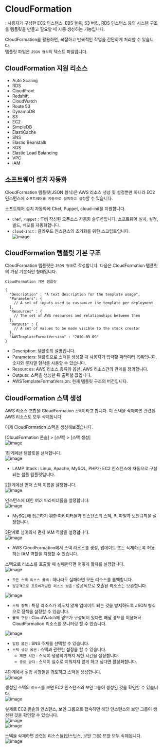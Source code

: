 # CloudFormation

: 사용자가 구성한 EC2 인스턴스, EBS 볼륨, S3 버킷, RDS 인스턴스 등의 시스템 구조를 템플릿을 만들고 필요할 때 자동 생성하는 기능입니다.

CloudFormation을 활용하면, 복잡하고 반복적인 작업을 간단하게 처리할 수 있습니다.   
템플릿 파일은 `JSON 형식`의 텍스트 파일입니다. 

## CloudFormation 지원 리소스

* Auto Scaling	
* RDS	
* CloudFront
* Redshift	
* CloudWatch
* Route 53
* DynamoDB
* S3	
* EC2
* SimpleDB	
* ElastiCache	
* SNS
* Elastic Beanstalk	
* SQS	
* Elastic Load Balancing
* VPC	
* IAM

## 소프트웨어 설치 자동화

CloudFormation 템플릿(JSON 형식)은 AWS 리소스 생성 및 설정뿐만 아니라 EC2 인스턴스에 `소프트웨어를 자동으로 설치하고 설정`할 수 있습니다.   

소프트웨어 설치 자동화에 Chef, Puppet, cloud-init을 지원합니다.   
* `Chef`, `Puppet` : 루비 작성된 오픈소스 자동화 솔루션입니다. 소프트웨어 설치, 설정, 빌드, 배포를 자동화합니다.
* `cloud-init` : 클라우드 인스턴스의 초기화를 위한 스크립트입니다.   
![image](https://user-images.githubusercontent.com/43658658/147716917-9a89bfa8-31b3-46d0-9014-d9ae6d8c9dff.png)

## CloudFormation 템플릿 기본 구조

CloudFormation 템플릿은 `JSON 형태`로 작성합니다. 다음은 CloudFormation 템플릿의 가장 기본적인 형태입니다.

`CloudFormation 기본 템플릿`   
```
{
  "Description" : "A text description for the template usage",
  "Parameters": {
    // A set of inputs used to customize the template per deployment
  },
  "Resources" : {
    // The set of AWS resources and relationships between them
  },
  "Outputs" : {
    // A set of values to be made visible to the stack creator
  },
  "AWSTemplateFormatVersion" : "2010-09-09"
}
```

* Description: 템플릿의 설명입니다.
* Parameters: 템플릿으로 스택을 생성할 때 사용자가 입력할 파라미터 목록입니다. 숫자와 문자열 형식을 사용할 수 있습니다.
* Resources: AWS 리소스 종류와 옵션, AWS 리소스간의 관계를 정의합니다.
* Outputs: 스택을 생성한 뒤 출력할 값입니다.
* AWSTemplateFormatVersion: 현재 템플릿 구조의 버전입니다.

## CloudFormation 스택 생성

AWS 리소스 조합을 CloudFormation `스택`이라고 합니다. 이 스택을 삭제하면 관련된 AWS 리소스도 모두 삭제됩니다.

이제 CloudFormation 스택을 생성해보겠습니다.   

[CloudFormation 콘솔] > [스택] > [스택 생성]   
![image](https://user-images.githubusercontent.com/43658658/147717615-787f5f11-5a98-45c9-b41b-e039bf65241a.png)

1단계에선 템플릿을 선택합니다.   
![image](https://user-images.githubusercontent.com/43658658/147717649-7ccb3e77-34f9-4b32-847b-a76bafa9d392.png)   
* LAMP Stack : Linux, Apache, MySQL, PHP가 EC2 인스턴스에 자동으로 구성되는 샘플 템플릿입니다.

2단계에선 먼저 스택 이름을 설정합니다.   
![image](https://user-images.githubusercontent.com/43658658/147852166-abde1364-ffa9-4d90-b2e7-5c2493cb2a87.png)

인스턴스에 대한 여러 파라미터들을 설정합니다.   
![image](https://user-images.githubusercontent.com/43658658/147852143-5ce5a4c9-f4fc-4f79-a54d-183bfc4f27a2.png)   
* MySQL에 접근하기 위한 파라미터들과 인스턴스의 스펙, 키 파일과 보안규칙을 설정합니다.

3단계로 넘어와서 먼저 IAM 역할을 설정합니다.   
![image](https://user-images.githubusercontent.com/43658658/147852208-428ed363-e33f-4da1-b5a4-4074ec4eaeea.png)   
* AWS CloudFormation에서 스택 리소스를 생성, 업데이트 또는 삭제하도록 허용하는 IAM 역할을 지정할 수 있습니다.

스택으로 리소스를 호출할 때 실패한다면 어떻게 할지를 설정합니다.   
![image](https://user-images.githubusercontent.com/43658658/147852234-ae47d449-a785-4312-8e14-e00ee85ed8d8.png)   
* `모든 스택 리소스 롤백` : 하나라도 실패하면 모든 리소스를 롤백합니다.
* `성공적으로 프로비저닝된 리소스 보존` : 성공적으로 호출된 리소스는 보존합니다.

![image](https://user-images.githubusercontent.com/43658658/147852265-f15bfb83-4a87-4012-a545-9c73a7b3b899.png)   
* `스택 정책` : 특정 리소스가 의도치 않게 업데이트 되는 것을 방지하도록 JSON 형식으로 정책을 설정할 수 있습니다.
* `롤백 구성` : CloudWatch에 경보가 구성되어 있다면 해당 경보를 이용해서 CloudFormation 리소스를 모니터링 할 수 있습니다.

![image](https://user-images.githubusercontent.com/43658658/147852336-44f5aa16-0eeb-4de0-a495-f0e640ebd0a2.png)   
* `알림 옵션` : SNS 주제를 선택할 수 있습니다.
* `스택 생성 옵션` : 스택과 관련한 설정을 할 수 있습니다.
  - `제한 시간` : 스택이 생성되기까지 제한 시간을 설정합니다.
  - `종료 방지` : 스택이 실수로 지워지지 않게 하고 싶다면 활성화합니다.

4단계에서 설정 사항들을 검토하고 스택을 생성합니다.   
![image](https://user-images.githubusercontent.com/43658658/147852428-a7479d6f-9179-4f05-a37b-cf2037e6d0f1.png)

생성된 스택의 `리소스`를 보면 EC2 인스턴스와 보안그룹이 생성된 것을 확인할 수 있습니다.   
![image](https://user-images.githubusercontent.com/43658658/147852540-33cb4bc0-ceb5-40a1-ab17-65946dd49315.png)

실제로 EC2 콘솔의 인스턴스, 보안 그룹으로 접속하면 해당 인스턴스와 보안 그룹이 생성된 것을 확인할 수 있습니다.   
![image](https://user-images.githubusercontent.com/43658658/147852555-2ebdb803-6fbe-408a-a5e3-1b87033f82cb.png)   
![image](https://user-images.githubusercontent.com/43658658/147852572-d1058abb-d170-4637-850f-241866272da9.png)

스택을 삭제하면 관련된 리소스들(인스턴스, 보안 그룹) 또한 모두 삭제됩니다.   
![image](https://user-images.githubusercontent.com/43658658/147852607-e4cd4493-0563-41cc-81ac-0ffcc208c13b.png)




